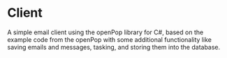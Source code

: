 # Client

A simple email client using the openPop library for C#, based on the example code from the openPop with some additional functionality like saving emails and messages, tasking, and storing them into the database.
